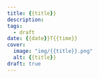 ```yaml
---
title: {{title}}
description:
tags:
  - draft
date: {{date}}T{{time}}
cover:
  image: "img/{{title}}.png"
  alt: {{title}}
draft: true
---
```

